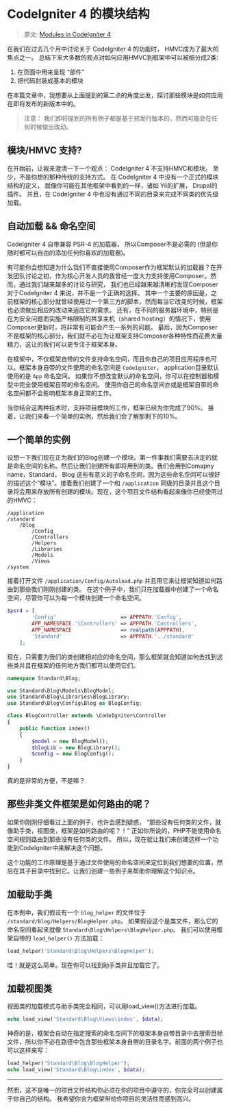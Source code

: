 # CodeIgniter 4 的模块结构

> 原文: [Modules in CodeIgniter 4](http://blog.newmythmedia.com/blog/show/2016-03-15_Modules_in_CodeIgniter_4)

在我们在过去几个月中讨论关于 CodeIgniter 4 的功能时， HMVC成为了最大的焦点之一。 总结下来大多数的观点对如何应用HMVC到框架中可以被细分成2类: 

1. 在页面中用来呈现 “部件”
2. 把代码封装成基本的模块

在本篇文章中，我想要从上面提到的第二点的角度出发，探讨那些模块是如何应用在即将发布的新版本中的。


> 注意： 我们即将提到的所有例子都是基于预发行版本的，然而可能会在任何时候做出改动。



## 模块/HMVC 支持?

在开始前，让我来澄清一下一个观点： CodeIgniter 4 不支持HMVC和模块。 至少，不是你想的那种传统的支持方式。 在 CodeIgniter 4 中没有一个正式的模块结构的定义， 就像你可能在其他框架中看到的一样，诸如 Yii的扩展， Drupal的插件。 并且，在 CodeIgniter 4 中也没有通过不同的目录来完成不同类的优先级加载。


## 自动加载 && 命名空间

CodeIgniter 4 自带兼容 PSR-4 的加载器， 所以Composer不是必需的 (但是你随时都可以自由的添加任何你喜欢的加载器)。

有可能你会想知道为什么我们不直接使用Composer作为框架默认的加载器？在开发团队讨论之初，作为核心开发人员的我曾经一度大力支持使用Composer。然而，通过我们越来越多的讨论与研究， 我们也已经越来越清晰的发现Composer对于CodeIgniter 4 来说，并不是一个正确的选择。 其中一个主要的原因是，之前框架的核心部分就曾经使用过一个第三方的脚本，然而每当它改变的时候，框架也必须做出相应的改动来适应它的需求。 还有，在不同的服务器环境中，特别是在为安全问题而实施严格限制的共享主机（shared hosting）的情况下，使用Composer更新时，将非常有可能会产生一系列的问题。 最后，因为Composer 不是框架的核心部分，我们就不必在为让框架支持Composer各种特性而花费大量精力，这让的我们可以更专注于框架本身。

在框架中，不仅框架自带的文件支持命名空间，而且你自己的项目应用程序也可以。框架本身自带的文件使用的命名空间是 `CodeIgniter`， application目录默认使用的是 `App` 命名空间。
如果你不想改变默认的命名空间，你可以在控制器和模型中完全使用框架自带的命名空间。 使用你自己的命名空间亦或是框架自带的命名空间都不会影响框架本身正常的工作。

当你结合这两种技术时，支持项目模块的工作，框架已经为你完成了90%。 接着，让我们来看一个简单的实例，然后我们会了解那剩下的10%。


## 一个简单的实例

设想一下我们现在正为我们的Blog创建一个模块。第一件事我们需要去决定的就是命名空间的名称。然后让我们创建所有即将用到的类。我们会用到Comapny name，Standard， Blog 这些有意义的子命名空间，因为这些命名空间可以很好的描述这个“模块”。接着我们创建了一个和 `/application` 同级的目录并且这个目录将会用来存放所有创建的模块。现在，这个项目文件结构看起来像你已经使用过的HMVC：

```
/application
/standard
    /Blog
        /Config
        /Controllers
        /Helpers
        /Libraries
        /Models
        /Views
/system
```
接着打开文件 `/application/Config/Autoload.php` 并且用它来让框架知道如何路由到那些我们刚刚创建的类。 在这个例子中，我们只在加载器中创建了一个命名空间，尽管你可以为每一个模块创建一个命名空间。

```php
$psr4 = [
        'Config'                     => APPPATH.'Config',
        APP_NAMESPACE.'\Controllers' => APPPATH.'Controllers',
        APP_NAMESPACE                => realpath(APPPATH),
        'Standard'                   => APPPATH.'../standard'
    ];
```
现在，只需要为我们的类创建相对应的命名空间，那么框架就会知道如何去找到这些类并且在框架的任何地方我们都可以使用它们。

```php
namespace Standard\Blog;

use Standard\Blog\Models\BlogModel;
use Standard\Blog\Libraries\BlogLibrary;
use Standard\Blog\Config\Blog as BlogConfig;

class BlogController extends \CodeIgniter\Controller
{
    public function index()
    {
        $model = new BlogModel();
        $blogLib = new BlogLibrary();
        $config = new BlogConfig();
    }
}
```

真的是非常的方便，不是嘛？


## 那些非类文件框架是如何路由的呢？

如果你刚刚仔细看过上面的例子，也许会感到疑惑， “那些没有任何类的文件，就像助手类，视图类，框架是如何路由的呢？！” 正如你所说的，PHP不能使用命名空间规则路由到那些没有任何类的文件。 所以，现在就让我们来创建这样一个功能到CodeIgniter中来解决这个问题。

这个功能的工作原理是基于通过文件使用的命名空间来定位到我们想要的位置，然后在其子目录中找到它。让我们创建一些例子来帮助你理解这个知识点。

## 加载助手类

在本例中，我们假设有一个 `blog_helper` 的文件位于 `/standard/Blog/Helpers/BlogHelper.php`。 如果假设这个是类文件，那么它的命名空间看起来就像 `Standard\Blog\Helpers\BlogHelper.php`。 我们可以使用框架自带的 `load_helper()` 方法加载：

```php
load_helper('Standard\Blog\Helpers\BlogHelper');
```

哇！就是这么简单。现在你可以找到助手类并且加载它了。

## 加载视图类

视图类的加载模式与助手类完全相同，可以用load_view()方法进行加载。

```php
echo load_view('Standard\Blog\Views\index', $data);
```
神奇的是，框架会自动在指定搜索的命名空间下的框架本身自带目录中去搜索目标文件，所以你不必在路径中包含那些框架本身自帶的目录名字。前面的两个例子也可以这样来写：

```php
load_helper('Standard\Blog\BlogHelper');
echo load_view('Standard\Blog\index', $data);
```


___

然而，这不是唯一的项目文件结构你必须在你的项目中遵守的，你完全可以创建属于你自己的结构。 我希望你会为框架带给你项目的灵活性而感到高兴。

